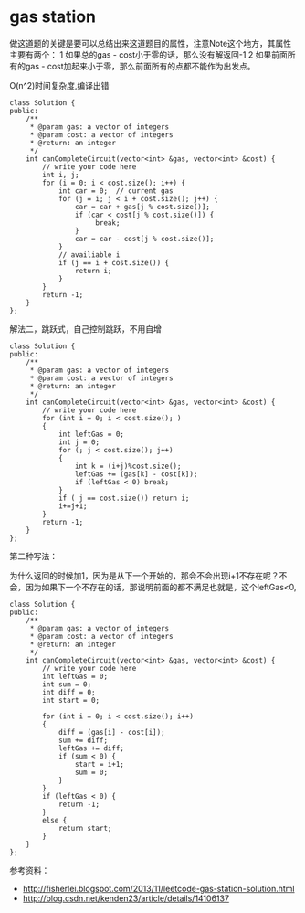 # gas station

做这道题的关键是要可以总结出来这道题目的属性，注意Note这个地方，其属性主要有两个：
1 如果总的gas - cost小于零的话，那么没有解返回-1
2 如果前面所有的gas - cost加起来小于零，那么前面所有的点都不能作为出发点。

O(n^2)时间复杂度,编译出错

	class Solution {
	public:
	    /**
	     * @param gas: a vector of integers
	     * @param cost: a vector of integers
	     * @return: an integer
	     */
	    int canCompleteCircuit(vector<int> &gas, vector<int> &cost) {
	        // write your code here
	        int i, j;
	        for (i = 0; i < cost.size(); i++) {
	            int car = 0;  // current gas
	            for (j = i; j < i + cost.size(); j++) {
	                car = car + gas[j % cost.size()];
	                if (car < cost[j % cost.size()]) {
	                     break;
	                }
	                car = car - cost[j % cost.size()];
	            }
	            // availiable i
	            if (j == i + cost.size()) {
	                return i;
	            }
	        }
	        return -1;
	    }
	};

解法二，跳跃式，自己控制跳跃，不用自增

	class Solution {
	public:
	    /**
	     * @param gas: a vector of integers
	     * @param cost: a vector of integers
	     * @return: an integer
	     */
	    int canCompleteCircuit(vector<int> &gas, vector<int> &cost) {
	        // write your code here
	        for (int i = 0; i < cost.size(); )
	        {
	            int leftGas = 0;
	            int j = 0;
	            for (; j < cost.size(); j++)
	            {
	                int k = (i+j)%cost.size();
	                leftGas += (gas[k] - cost[k]);
	                if (leftGas < 0) break;
	            }
	            if ( j == cost.size()) return i;
	            i+=j+1;
	        }
	        return -1;
	    }
	};

第二种写法：

为什么返回的时候加1，因为是从下一个开始的，那会不会出现i+1不存在呢？不会，因为如果下一个不存在的话，那说明前面的都不满足也就是，这个leftGas<0,

	class Solution {
	public:
	    /**
	     * @param gas: a vector of integers
	     * @param cost: a vector of integers
	     * @return: an integer
	     */
	    int canCompleteCircuit(vector<int> &gas, vector<int> &cost) {
	        // write your code here
	        int leftGas = 0;
	        int sum = 0;
	        int diff = 0;
	        int start = 0;

	        for (int i = 0; i < cost.size(); i++)
	        {
	            diff = (gas[i] - cost[i]);
	            sum += diff;
	            leftGas += diff;
	            if (sum < 0) {
	                start = i+1;
	                sum = 0;
	            }
	        }
	        if (leftGas < 0) {
	            return -1;
	        }
	        else {
	            return start;
	        }
	    }
	};


参考资料：

+ http://fisherlei.blogspot.com/2013/11/leetcode-gas-station-solution.html
+ http://blog.csdn.net/kenden23/article/details/14106137
